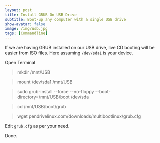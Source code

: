 ```yaml
---
layout: post
title: Install GRUB On USB Drive
subtitle: Boot-up any computer with a single USB drive
show-avatar: false
image: /img/usb.jpg
tags: [Commandline]
---
```

If we are having GRUB installed on our USB drive, live CD booting will be easier from ISO files. Here assuming ``/dev/sda1`` is your device.

Open Terminal

> mkdir /mnt/USB

> mount /dev/sda1 /mnt/USB

> sudo grub-install --force --no-floppy --boot-directory=/mnt/USB/boot /dev/sda

> cd /mnt/USB/boot/grub

> wget pendrivelinux.com/downloads/multibootlinux/grub.cfg

Edit ``grub.cfg`` as per your need.

Done.
